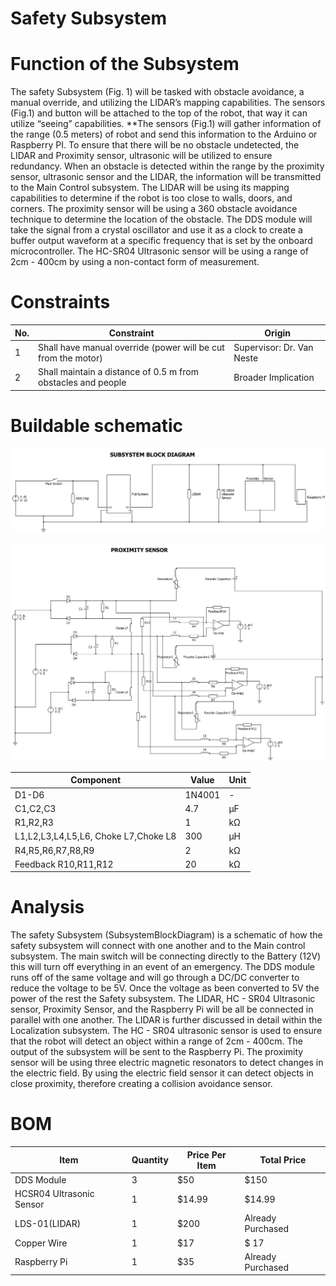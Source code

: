 
# Safety Subsystem



#  Function of the Subsystem


 The safety Subsystem (Fig. 1) will be tasked with obstacle avoidance, a manual override, and utilizing the LIDAR’s mapping capabilities. The sensors (Fig.1) and button will be attached to the top of  the robot, that way it can utilize “seeing” capabilities. **The sensors (Fig.1) will gather information of the range (0.5 meters) of  robot and send this information to the Arduino or Raspberry PI.  To ensure that there will be no obstacle undetected, the LIDAR and Proximity sensor, ultrasonic  will be utilized to ensure redundancy. When an obstacle is detected within the range by the proximity sensor, ultrasonic sensor and the LIDAR, the information will be transmitted to the Main Control subsystem.  The LIDAR will be using its mapping capabilities to determine if the robot is too close to walls, doors, and corners. The proximity sensor will be using a 360 obstacle avoidance technique to determine the location of the obstacle. The DDS module will take the signal from a crystal oscillator and use it as a clock to create a buffer output waveform at a specific frequency that is set by the onboard microcontroller.  The HC-SR04 Ultrasonic sensor will be using a range of  2cm - 400cm by using a non-contact form of measurement. 

#  Constraints
|     No.           |Constraint                          |  Origin                      |
|----------------|-|-|
|1|  Shall have manual override (power will be cut from the motor)           |Supervisor:          Dr. Van Neste        |
|2          |Shall maintain a distance of 0.5 m from obstacles and people           |Broader Implication         |

#  Buildable schematic


![ALT](https://github.com/Hawk652/Capstone-Guidance-Robot/blob/main/Documentation/Images/SubsystemBlockDiagram.png)

![ALT](https://github.com/Hawk652/Capstone-Guidance-Robot/blob/main/Documentation/Images/SafetySubsystem.png)

|Component| Value| Unit|
|-|-|-|
|D1-D6   |1N4001|-|
|C1,C2,C3  |4.7|μF|
|R1,R2,R3| 1|kΩ|
|L1,L2,L3,L4,L5,L6, Choke L7,Choke L8 |300|μH|
|R4,R5,R6,R7,R8,R9 |2|kΩ|
|Feedback R10,R11,R12 |20|kΩ|

#   Analysis
The safety Subsystem (SubsystemBlockDiagram) is a schematic of how the safety subsystem will connect with one another and to the Main control subsystem. The main switch will be connecting directly to the Battery (12V) this will turn off everything in an event of an emergency. The DDS module runs off of the same voltage and will go through a DC/DC converter to reduce the voltage to be 5V.  Once the voltage as been converted to 5V the power of  the rest the Safety subsystem. The LIDAR, HC - SR04 Ultrasonic sensor, Proximity Sensor, and the Raspberry Pi will be all be connected  in parallel with one another. The LIDAR is further discussed in detail within the Localization subsystem. The HC - SR04 ultrasonic sensor is used to ensure that the robot will detect an object within a range of 2cm - 400cm. The output of the subsystem will be sent to the Raspberry Pi. The proximity sensor will be using three electric magnetic resonators to detect changes in the electric field. By using the electric field sensor it can detect objects in close proximity, therefore creating a collision avoidance sensor.  
  

#    BOM
|Item| Quantity| Price Per Item| Total Price
|-|-|-|-|
|DDS Module   |3|$50|$150 |        |
|HC­SR04 Ultrasonic Sensor  |1|$14.99| $14.99     |
|LDS-01(LIDAR)| 1 |$200|Already Purchased
|Copper Wire |1|$17| $ 17   |
|Raspberry Pi |1|$35 |Already Purchased  |
